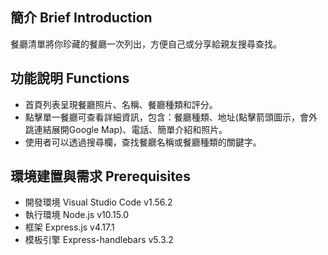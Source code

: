 ## 簡介 Brief Introduction
餐廳清單將你珍藏的餐廳一次列出，方便自己或分享給親友搜尋查找。


## 功能說明 Functions 
- 首頁列表呈現餐廳照片、名稱、餐廳種類和評分。
- 點擊單一餐廳可查看詳細資訊，包含：餐廳種類、地址(點擊箭頭圖示，會外跳連結展開Google Map)、電話、簡單介紹和照片。
- 使用者可以透過搜尋欄，查找餐廳名稱或餐廳種類的關鍵字。


## 環境建置與需求 Prerequisites
- 開發環境 Visual Studio Code v1.56.2
- 執行環境 Node.js v10.15.0
- 框架 Express.js v4.17.1
- 模板引擎 Express-handlebars v5.3.2
